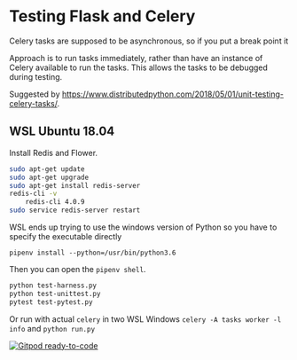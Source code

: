 # Testing Flask and Celery

Celery tasks are supposed to be asynchronous, so if you put a break point it 

Approach is to run tasks immediately, rather than have an instance of Celery available to run the tasks.
This allows the tasks to be debugged during testing.

Suggested by <https://www.distributedpython.com/2018/05/01/unit-testing-celery-tasks/>.

## WSL Ubuntu 18.04

Install Redis and Flower.

```bash
sudo apt-get update
sudo apt-get upgrade
sudo apt-get install redis-server
redis-cli -v
    redis-cli 4.0.9
sudo service redis-server restart
```

WSL ends up trying to use the windows version of Python so you have to specify the executable directly

`pipenv install --python=/usr/bin/python3.6`

Then you can open the `pipenv shell`.

```bash
python test-harness.py
python test-unittest.py
pytest test-pytest.py
```

Or run with actual `celery` in two WSL Windows `celery -A tasks worker -l info` and `python run.py`

[![Gitpod ready-to-code](https://img.shields.io/badge/Gitpod-ready--to--code-908a85?logo=gitpod)](https://gitpod.io/#https://github.com/joejcollins/lieutenant-dean)
